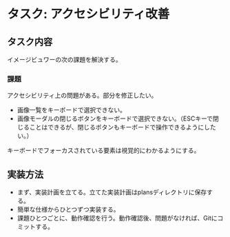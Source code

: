 # タスク: アクセシビリティ改善

## タスク内容

イメージビュワーの次の課題を解決する。

### 課題

アクセシビリティ上の問題がある。部分を修正したい。

- 画像一覧をキーボードで選択できない。
- 画像モーダルの閉じるボタンをキーボードで選択できない。（ESCキーで閉じることはできるが、閉じるボタンもキーボードで操作できるようにしたい。）

キーボードでフォーカスされている要素は視覚的にわかるようにする。

## 実装方法

- まず、実装計画を立てる。立てた実装計画はplansディレクトリに保存する。
- 簡単な仕様からひとつずつ実装する。
- 課題ひとつごとに、動作確認を行う。動作確認後、問題がなければ、Gitにコミットする。
